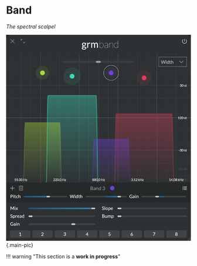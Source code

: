 # Band

_The spectral scalpel_

![Screenshot of the Band module](../assets/images/band.png){.main-pic}

!!! warning "This section is a **work in progress**"
